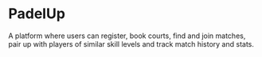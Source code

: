 # PadelUp
A platform where users can register, book courts, find and join matches, pair up with players of similar skill levels and track match history and stats.
